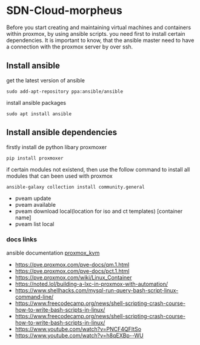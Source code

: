 # SDN-Cloud-morpheus
Before you start creating and maintaining virtual machines and containers within proxmox, by using ansible scripts. you need first to install certain dependencies.
It is important to know, that the ansible master need to have a connection with the proxmox server by over ssh.

## Install ansible
get the latest version of ansible
```
sudo add-apt-repository ppa:ansible/ansible 
```
install ansible packages
```
sudo apt install ansible
```

## Install ansible dependencies
firstly install de python libary proxmoxer
```
pip install proxmoxer
```
if certain modules not existend, then use the follow command to install all modules that can been used with proxmox
```
ansible-galaxy collection install community.general
```

* pveam update
* pveam available
* pveam download local(location for iso and ct templates) [container name]
* pveam list local


### docs links
ansible documentation [proxmox_kvm](https://docs.ansible.com/ansible/latest/collections/community/general/proxmox_kvm_module.html)
* https://pve.proxmox.com/pve-docs/qm.1.html
* https://pve.proxmox.com/pve-docs/pct.1.html
* https://pve.proxmox.com/wiki/Linux_Container
* https://noted.lol/building-a-lxc-in-proxmox-with-automation/
* https://www.shellhacks.com/mysql-run-query-bash-script-linux-command-line/
* https://www.freecodecamp.org/news/shell-scripting-crash-course-how-to-write-bash-scripts-in-linux/
* https://www.freecodecamp.org/news/shell-scripting-crash-course-how-to-write-bash-scripts-in-linux/
* https://www.youtube.com/watch?v=PNCF4QFItSo
* https://www.youtube.com/watch?v=h8qEXBp--WU 


